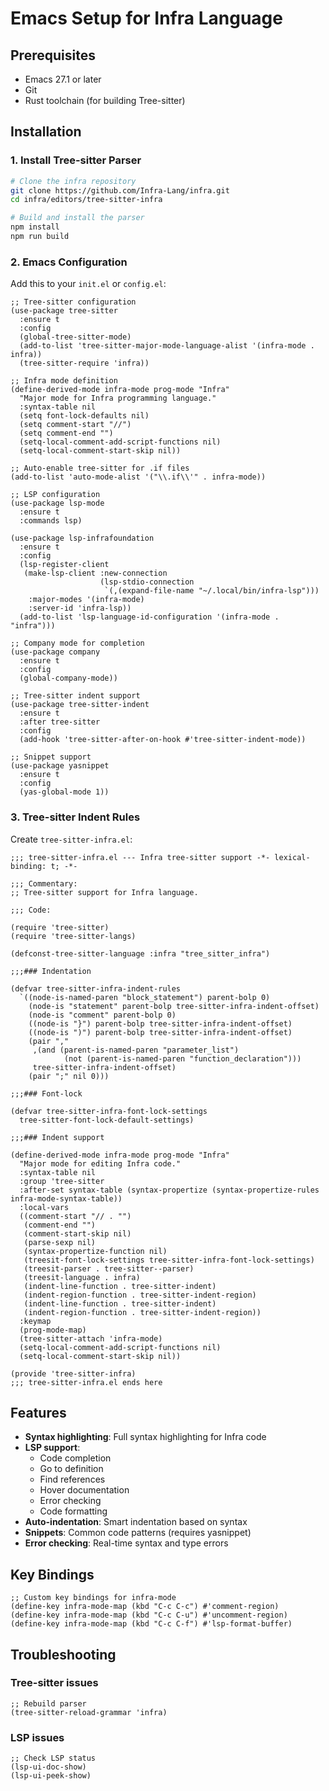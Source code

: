# Emacs Setup for Infra Language

## Prerequisites

- Emacs 27.1 or later
- Git
- Rust toolchain (for building Tree-sitter)

## Installation

### 1. Install Tree-sitter Parser

```bash
# Clone the infra repository
git clone https://github.com/Infra-Lang/infra.git
cd infra/editors/tree-sitter-infra

# Build and install the parser
npm install
npm run build
```

### 2. Emacs Configuration

Add this to your `init.el` or `config.el`:

```elisp
;; Tree-sitter configuration
(use-package tree-sitter
  :ensure t
  :config
  (global-tree-sitter-mode)
  (add-to-list 'tree-sitter-major-mode-language-alist '(infra-mode . infra))
  (tree-sitter-require 'infra))

;; Infra mode definition
(define-derived-mode infra-mode prog-mode "Infra"
  "Major mode for Infra programming language."
  :syntax-table nil
  (setq font-lock-defaults nil)
  (setq comment-start "//")
  (setq comment-end "")
  (setq-local-comment-add-script-functions nil)
  (setq-local-comment-start-skip nil))

;; Auto-enable tree-sitter for .if files
(add-to-list 'auto-mode-alist '("\\.if\\'" . infra-mode))

;; LSP configuration
(use-package lsp-mode
  :ensure t
  :commands lsp)
  
(use-package lsp-infrafoundation
  :ensure t
  :config
  (lsp-register-client
   (make-lsp-client :new-connection
                    (lsp-stdio-connection
                     `(,(expand-file-name "~/.local/bin/infra-lsp")))
    :major-modes '(infra-mode)
    :server-id 'infra-lsp))
  (add-to-list 'lsp-language-id-configuration '(infra-mode . "infra")))

;; Company mode for completion
(use-package company
  :ensure t
  :config
  (global-company-mode))

;; Tree-sitter indent support
(use-package tree-sitter-indent
  :ensure t
  :after tree-sitter
  :config
  (add-hook 'tree-sitter-after-on-hook #'tree-sitter-indent-mode))

;; Snippet support
(use-package yasnippet
  :ensure t
  :config
  (yas-global-mode 1))
```

### 3. Tree-sitter Indent Rules

Create `tree-sitter-infra.el`:

```elisp
;;; tree-sitter-infra.el --- Infra tree-sitter support -*- lexical-binding: t; -*-

;;; Commentary:
;; Tree-sitter support for Infra language.

;;; Code:

(require 'tree-sitter)
(require 'tree-sitter-langs)

(defconst-tree-sitter-language :infra "tree_sitter_infra")

;;;### Indentation

(defvar tree-sitter-infra-indent-rules
  `((node-is-named-paren "block_statement") parent-bolp 0)
    (node-is "statement" parent-bolp tree-sitter-infra-indent-offset)
    (node-is "comment" parent-bolp 0)
    ((node-is "}") parent-bolp tree-sitter-infra-indent-offset)
    ((node-is ")") parent-bolp tree-sitter-infra-indent-offset)
    (pair "," 
     ,(and (parent-is-named-paren "parameter_list") 
            (not (parent-is-named-paren "function_declaration")))
     tree-sitter-infra-indent-offset)
    (pair ";" nil 0)))

;;;### Font-lock

(defvar tree-sitter-infra-font-lock-settings
  tree-sitter-font-lock-default-settings)

;;;### Indent support

(define-derived-mode infra-mode prog-mode "Infra"
  "Major mode for editing Infra code."
  :syntax-table nil
  :group 'tree-sitter
  :after-set syntax-table (syntax-propertize (syntax-propertize-rules infra-mode-syntax-table))
  :local-vars
  ((comment-start "// . "")
   (comment-end "")
   (comment-start-skip nil)
   (parse-sexp nil)
   (syntax-propertize-function nil)
   (treesit-font-lock-settings tree-sitter-infra-font-lock-settings)
   (treesit-parser . tree-sitter--parser)
   (treesit-language . infra)
   (indent-line-function . tree-sitter-indent)
   (indent-region-function . tree-sitter-indent-region)
   (indent-line-function . tree-sitter-indent)
   (indent-region-function . tree-sitter-indent-region))
  :keymap
  (prog-mode-map)
  (tree-sitter-attach 'infra-mode)
  (setq-local-comment-add-script-functions nil)
  (setq-local-comment-start-skip nil))

(provide 'tree-sitter-infra)
;;; tree-sitter-infra.el ends here
```

## Features

- **Syntax highlighting**: Full syntax highlighting for Infra code
- **LSP support**:
  - Code completion
  - Go to definition
  - Find references
  - Hover documentation
  - Error checking
  - Code formatting
- **Auto-indentation**: Smart indentation based on syntax
- **Snippets**: Common code patterns (requires yasnippet)
- **Error checking**: Real-time syntax and type errors

## Key Bindings

```elisp
;; Custom key bindings for infra-mode
(define-key infra-mode-map (kbd "C-c C-c") #'comment-region)
(define-key infra-mode-map (kbd "C-c C-u") #'uncomment-region)
(define-key infra-mode-map (kbd "C-c C-f") #'lsp-format-buffer)
```

## Troubleshooting

### Tree-sitter issues
```elisp
;; Rebuild parser
(tree-sitter-reload-grammar 'infra)
```

### LSP issues
```elisp
;; Check LSP status
(lsp-ui-doc-show)
(lsp-ui-peek-show)
```